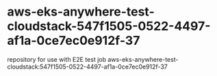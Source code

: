 # aws-eks-anywhere-test-cloudstack-547f1505-0522-4497-af1a-0ce7ec0e912f-37
repository for use with E2E test job aws-eks-anywhere-test-cloudstack:547f1505-0522-4497-af1a-0ce7ec0e912f-37
